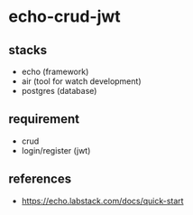 # echo-crud-jwt

## stacks
- echo (framework)
- air (tool for watch development)
- postgres (database)

## requirement
- crud
- login/register (jwt)

## references
- https://echo.labstack.com/docs/quick-start

